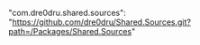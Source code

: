 "com.dre0dru.shared.sources": "https://github.com/dre0dru/Shared.Sources.git?path=/Packages/Shared.Sources"